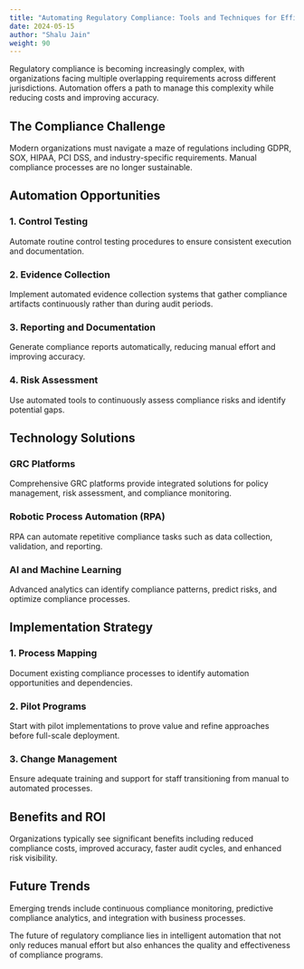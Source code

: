 ```yaml
---
title: "Automating Regulatory Compliance: Tools and Techniques for Efficiency"
date: 2024-05-15
author: "Shalu Jain"
weight: 90
---
```


Regulatory compliance is becoming increasingly complex, with organizations facing multiple overlapping requirements across different jurisdictions. Automation offers a path to manage this complexity while reducing costs and improving accuracy.

## The Compliance Challenge

Modern organizations must navigate a maze of regulations including GDPR, SOX, HIPAA, PCI DSS, and industry-specific requirements. Manual compliance processes are no longer sustainable.

## Automation Opportunities

### 1. Control Testing
Automate routine control testing procedures to ensure consistent execution and documentation.

### 2. Evidence Collection
Implement automated evidence collection systems that gather compliance artifacts continuously rather than during audit periods.

### 3. Reporting and Documentation
Generate compliance reports automatically, reducing manual effort and improving accuracy.

### 4. Risk Assessment
Use automated tools to continuously assess compliance risks and identify potential gaps.

## Technology Solutions

### GRC Platforms
Comprehensive GRC platforms provide integrated solutions for policy management, risk assessment, and compliance monitoring.

### Robotic Process Automation (RPA)
RPA can automate repetitive compliance tasks such as data collection, validation, and reporting.

### AI and Machine Learning
Advanced analytics can identify compliance patterns, predict risks, and optimize compliance processes.

## Implementation Strategy

### 1. Process Mapping
Document existing compliance processes to identify automation opportunities and dependencies.

### 2. Pilot Programs
Start with pilot implementations to prove value and refine approaches before full-scale deployment.

### 3. Change Management
Ensure adequate training and support for staff transitioning from manual to automated processes.

## Benefits and ROI

Organizations typically see significant benefits including reduced compliance costs, improved accuracy, faster audit cycles, and enhanced risk visibility.

## Future Trends

Emerging trends include continuous compliance monitoring, predictive compliance analytics, and integration with business processes.

The future of regulatory compliance lies in intelligent automation that not only reduces manual effort but also enhances the quality and effectiveness of compliance programs.